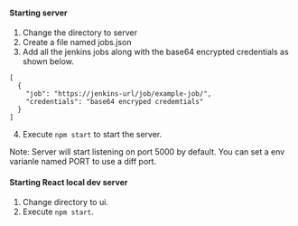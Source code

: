 #### Starting server
1. Change the directory to server
2. Create a file named jobs.json
3. Add all the jenkins jobs along with the base64 encrypted credentials as shown below.
```
[
  {
    "job": "https://jenkins-url/job/example-job/",
    "credentials": "base64 encryped credemtials"
  }
]
```
4. Execute `npm start` to start the server.

Note: Server will start listening on port 5000 by default. You can set a env varianle named PORT to use a diff port.

#### Starting React local dev server
1. Change directory to ui.
2. Execute `npm start`.
